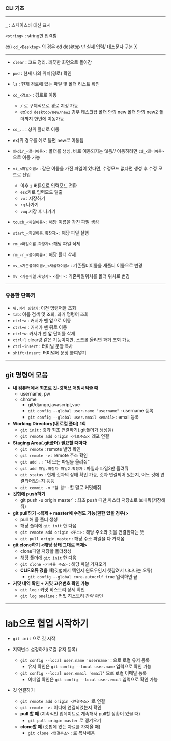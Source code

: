 ### CLI 기초

---

`_` : 스페이스바 대신 표시

`<string>` : string만 입력함 

ex) `cd_<Desktop>` 의 경우 cd desktop 만 실제 입력/ 대소문자 구분 X

---

* `clear` : 코드 정리. 깨끗한 화면으로 돌아감

* `pwd` : 현재 나의 위치(경로) 확인
* `ls` : 현재 경로에 있는 파일 및 폴더 리스트 확인
* `cd_<경로>` : 경로로 이동
  * `/` 로 구체적으로 경로 지정 가능
  * ex)`cd desktop/new/new2` 경우 데스크탑 폴더 안의 new 폴더 안의 new2 폴더까지 한번에 이동가능
*  `cd_..` :  상위 폴더로 이동
  * ex)위 경우를 예로 들면 new로 이동됨
* `mkdir_<폴더이름>` : 폴더를 생성, 바로 이동되지는 않음// 이동하려면 `cd_<폴더이름>`으로 이동 가능
* `vi_<파일이름>` : 같은 이름을 가진 파일이 있다면, 수정모드 없다면 생성 후 수정 모드로 진입
  * 이후 `i` 버튼으로 입력모드 전환
  * `esc`키로 입력모드 탈출
  * `:w` : 저장하기
  * `:q`  나가기
  * `:wq` 저장 후 나가기
* `touch_<파일이름>` : 해당 이름을 가진 파일 생성
* `start_<파일이름.확장자>` : 해당 파일 실행
* `rm_<파일이름.확장자>` :해당 파일 삭제
* `rm_-r_<폴더이름>` : 해당 폴더 삭제
* `mv_<기존폴더이름>_<새폴더이름>` : 기존폴더이름을 새폴더 이름으로 변경
* `mv_<기존파일.확장자>_<폴더>` : 기존파일위치를 폴더 위치로 변경

---

### 유용한 단축키

* `위,아래 방향키`: 이전 명령어들 조회
* `tab`: 이름 검색 및 조회, 과거 명령어 조회
* `ctrl+a` : 커서가 맨 앞으로 이동
* `ctrl+e` : 커서가 맨 뒤로 이동
* `ctrl+w`:  커서가 맨 앞 단어를 삭제
* `ctrl+l`  clear랑 같은 기능이지만, 스크롤 올리면 과거 조회 가능
* `ctrl+insert` : 터미널 문장 복사 
* `shift+insert`: 터미널에 문장 붙여넣기

---

## git 명령어 모음

* **내 컴퓨터에서 최초로 깃-깃허브 매핑시켜줄 때**
  * username, pw
  * chrome
    * git/django,javascript,vue
    * `git config --global user.name "username"` : username 등록
    * `git config --global user.email <email>` : email 등록
* **Working Directory(내 로컬 폴더)**  **1회**
  * `git init` : 깃과 최초 연결하기(.git폴더가 생성됨)
  * `git remote add origin <레포주소>`: 레포 연결
* **Staging Area(.git폴더)** **필요할 때마다**
  * `git remote` : remote 별명 확인
  * `git remote -v` : remote 주소 확인
  * `git add .` : "내 모든 파일들 올려줘" 
  * `git add 파일.확장자 파일2.확장자` : 파일과 파일2만 올려줘
  * `git status` : 현재 깃과의 상태 확인 가능, 깃과 연결되어 있는지, 어느 깃에 연결되어있는지 등등 
  * `git commit -m "할 말"` : 할 말로 커밋해줘
* **깃헙에 push하기**
  * git push -u origin master` : 최초 push 때만,마스터 저장소로 보내줘(저장해줘)
* **git pull하기** **<복제 + master에 수정도 가능(권한 있을 경우)>**
  * pull 해 올 폴더 생성
  * 해당 폴더에 `git init` 한 다음
  * `git remote add origin <주소>`  : 해당 주소와 깃을 연결한다는 뜻
  * `git pull origin master` : 해당 주소 파일을 다 가져옴
* **git clone하기** **<해당 상태 그대로 복제>**
  * clone파일 저장할 폴더생성
  * 해당 폴더에 `git init`  한 다음
  * `git clone <가져올 주소>` : 해당 파일 가져오기 
  * **CLIF오류 떴을 때**(깃헙에서 맥인지 윈도우인지 헷갈려서 나타나는 오류)
    * `git config --global core.autocrlf true` 입력하면 끝
* **커밋 내역 확인 + 커밋 고유번호 확인 가능**
  * `git log` : 커밋 히스토리 상세 확인
  * `git log oneline` : 커밋 히스토리 간략 확인 

---

# lab으로 협업 시작하기

* `git init` 으로 깃 시작
* 지역변수 설정하기(로컬 유저 등록)
  * `git config --local user.name 'username'` : 으로 로컬 유저 등록
    * 유저 확인은 `git config --local user.name` 입력으로 확인 가능
  * `git config --local user.email 'email'` 으로 로컬 이메일 등록
    * 이메일 확인은 `git config --local user.email` 입력으로 확인 가능

* 깃 연결하기
  * `git remote add origin <연결주소>` :로 연결
  * `git remote -v`  : 어디에 연결되었는지 확인
  * **pull 할 때**  (지속적인 업데이트로 계속해서 pull할 상황이 있을 때)
    * `git pull origin master` 로 땡겨오기
  * **clone할 때** (깃헙에 있는 자료를 가져올 때)
    * `git clone <연결주소>` : 로 복사해옴